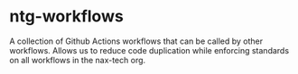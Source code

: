 # ntg-workflows

A collection of Github Actions workflows that can be called by other workflows. Allows us to reduce code duplication while enforcing standards on all workflows in the nax-tech org.
